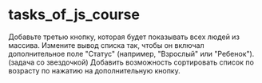 # tasks_of_js_course

Добавьте третью кнопку, которая будет показывать всех людей из массива.
Измените вывод списка так, чтобы он включал дополнительное поле "Статус" (например, "Взрослый" или "Ребенок").
(задача со звездочкой) Добавить возможность сортировать список по возрасту по нажатию на дополнительную кнопку.